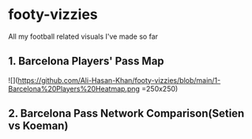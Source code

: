 # footy-vizzies
All my football related visuals I've made so far


## 1. Barcelona Players' Pass Map

![](https://github.com/Ali-Hasan-Khan/footy-vizzies/blob/main/1-Barcelona%20Players%20Heatmap.png =250x250)

## 2. Barcelona Pass Network Comparison(Setien vs Koeman)
